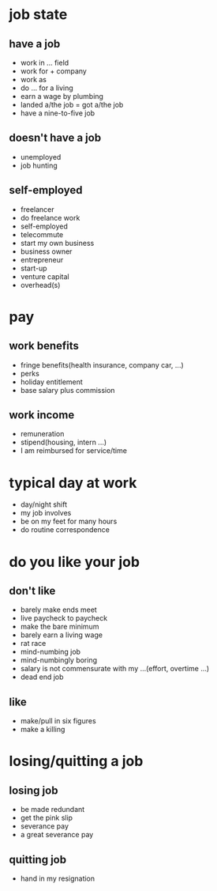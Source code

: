 # job state

## have a job

- work in ... field
- work for + company
- work as 
- do ... for a living
- earn a wage by plumbing
- landed a/the job = got a/the job
- have a nine-to-five job

## doesn't have a job

- unemployed
- job hunting

## self-employed

- freelancer
- do freelance work
- self-employed
- telecommute
- start my own business
- business owner
- entrepreneur
- start-up
- venture capital
- overhead(s)

# pay

## work benefits

- fringe benefits(health insurance, company car, ...)
- perks
- holiday entitlement
- base salary plus commission

## work income

- remuneration
- stipend(housing, intern ...)
- I am reimbursed for service/time

# typical day at work

- day/night shift
- my job involves
- be on my feet for many hours
- do routine correspondence

# do you like your job

## don't like

- barely make ends meet
- live paycheck to paycheck
- make the bare minimum
- barely earn a living wage
- rat race
- mind-numbing job 
- mind-numbingly boring
- salary is not commensurate with my ...(effort, overtime ...)
- dead end job

## like

- make/pull in six figures
- make a killing

# losing/quitting a job

## losing job

- be made redundant
- get the pink slip
- severance pay
- a great severance pay

## quitting job

- hand in my resignation
